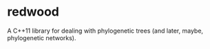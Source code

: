 redwood
=======

A C++11 library for dealing with phylogenetic trees (and later, maybe, phylogenetic networks).
